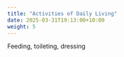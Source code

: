 ```yaml
---
title: "Activities of Daily Living"
date: 2025-03-31T19:13:00+10:00
weight: 5
---
```


Feeding, toileting, dressing
